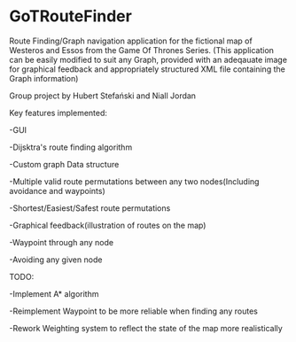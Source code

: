 # GoTRouteFinder
Route Finding/Graph navigation application for the fictional map of Westeros and Essos from the Game Of Thrones Series.
(This application can be easily modified to suit any Graph,
provided with an adeqauate image for graphical feedback and appropriately structured XML file containing the Graph information)

Group project by Hubert Stefański and Niall Jordan

Key features implemented:

-GUI 

-Dijsktra's route finding algorithm

-Custom graph Data structure

-Multiple valid route permutations between any two nodes(Including avoidance and waypoints)

-Shortest/Easiest/Safest route permutations

-Graphical feedback(illustration of routes on the map)

-Waypoint through any node

-Avoiding any given node


TODO:

-Implement A* algorithm

-Reimplement Waypoint to be more reliable when finding any routes

-Rework Weighting system to reflect the state of the map more realistically
